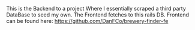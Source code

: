 This is the Backend to a project Where I essentially scraped a third party DataBase to seed my own.
The Frontend fetches to this rails DB.
Frontend can be found here:
https://github.com/DanFCo/brewery-finder-fe
